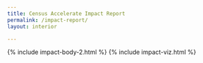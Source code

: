 ```yaml
---
title: Census Accelerate Impact Report
permalink: /impact-report/
layout: interior

---
```


<!-- {% include impact-hero.html %}
{% include impact-body-2.html %}
{% include impact-scrolling-images.html %} -->
{% include impact-body-2.html %}
{% include impact-viz.html %}
